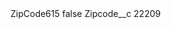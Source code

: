 <?xml version="1.0" encoding="UTF-8"?>
<CustomMetadata xmlns="http://soap.sforce.com/2006/04/metadata" xmlns:xsi="http://www.w3.org/2001/XMLSchema-instance" xmlns:xsd="http://www.w3.org/2001/XMLSchema">
    <label>ZipCode615</label>
    <protected>false</protected>
    <values>
        <field>Zipcode__c</field>
        <value xsi:type="xsd:string">22209</value>
    </values>
</CustomMetadata>
